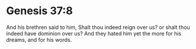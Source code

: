 # Genesis 37:8

And his brethren said to him, Shalt thou indeed reign over us? or shalt thou indeed have dominion over us? And they hated him yet the more for his dreams, and for his words.